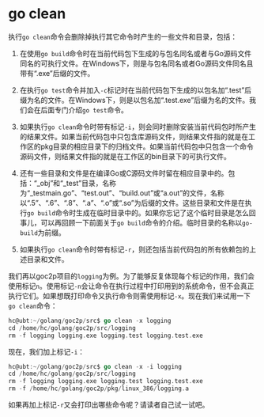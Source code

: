 # go clean


执行`go clean`命令会删除掉执行其它命令时产生的一些文件和目录，包括：

1. 在使用`go build`命令时在当前代码包下生成的与包名同名或者与Go源码文件同名的可执行文件。在Windows下，则是与包名同名或者Go源码文件同名且带有“.exe”后缀的文件。

2. 在执行`go test`命令并加入`-c`标记时在当前代码包下生成的以包名加“.test”后缀为名的文件。在Windows下，则是以包名加“.test.exe”后缀为名的文件。我们会在后面专门介绍`go test`命令。

3. 如果执行`go clean`命令时带有标记`-i`，则会同时删除安装当前代码包时所产生的结果文件。如果当前代码包中只包含库源码文件，则结果文件指的就是在工作区的pkg目录的相应目录下的归档文件。如果当前代码包中只包含一个命令源码文件，则结果文件指的就是在工作区的bin目录下的可执行文件。

4. 还有一些目录和文件是在编译Go或C源码文件时留在相应目录中的。包括：“_obj”和“_test”目录，名称为“_testmain.go”、“test.out”、“build.out”或“a.out”的文件，名称以“.5”、“.6”、“.8”、“.a”、“.o”或“.so”为后缀的文件。这些目录和文件是在执行`go build`命令时生成在临时目录中的。如果你忘记了这个临时目录是怎么回事儿，可以再回顾一下前面关于`go build`命令的介绍。临时目录的名称以`go-build`为前缀。

5. 如果执行`go clean`命令时带有标记`-r`，则还包括当前代码包的所有依赖包的上述目录和文件。

我们再以goc2p项目的`logging`为例。为了能够反复体现每个标记的作用，我们会使用标记`n`。使用标记`-n`会让命令在执行过程中打印用到的系统命令，但不会真正执行它们。如果想既打印命令又执行命令则需使用标记`-x`。现在我们来试用一下`go clean`命令：

```go
hc@ubt:~/golang/goc2p/src$ go clean -x logging   
cd /home/hc/golang/goc2p/src/logging
rm -f logging logging.exe logging.test logging.test.exe
```
	
现在，我们加上标记`-i`：

```go
hc@ubt:~/golang/goc2p/src$ go clean -x -i logging   
cd /home/hc/golang/goc2p/src/logging
rm -f logging logging.exe logging.test logging.test.exe
rm -f /home/hc/golang/goc2p/pkg/linux_386/logging.a
```
	
如果再加上标记`-r`又会打印出哪些命令呢？请读者自己试一试吧。
